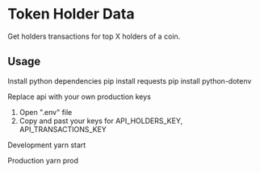 # Token Holder Data

Get holders transactions for top X holders of a coin.

## Usage

  Install python dependencies
  pip install requests
  pip install python-dotenv

  Replace api with your own production keys

  1. Open ".env" file
  2. Copy and past your keys for API_HOLDERS_KEY, API_TRANSACTIONS_KEY

  Development
  yarn start

  Production
  yarn prod
